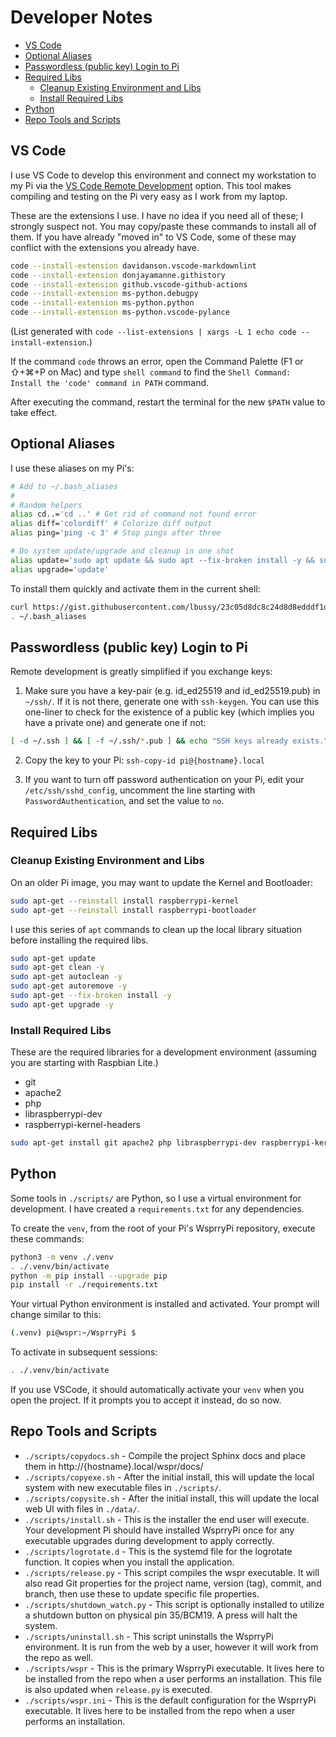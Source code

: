 <!-- omit in toc -->
# Developer Notes

- [VS Code](#vs-code)
- [Optional Aliases](#optional-aliases)
- [Passwordless (public key) Login to Pi](#passwordless-public-key-login-to-pi)
- [Required Libs](#required-libs)
  - [Cleanup Existing Environment and Libs](#cleanup-existing-environment-and-libs)
  - [Install Required Libs](#install-required-libs)
- [Python](#python)
- [Repo Tools and Scripts](#repo-tools-and-scripts)


## VS Code

I use VS Code to develop this environment and connect my workstation to my Pi via the [VS Code Remote Development](https://code.visualstudio.com/docs/remote/remote-overview) option.  This tool makes compiling and testing on the Pi very easy as I work from my laptop.

These are the extensions I use.  I have no idea if you need all of these; I strongly suspect not.  You may copy/paste these commands to install all of them.  If you have already "moved in" to VS Code, some of these may conflict with the extensions you already have.

``` bash
code --install-extension davidanson.vscode-markdownlint
code --install-extension donjayamanne.githistory
code --install-extension github.vscode-github-actions
code --install-extension ms-python.debugpy
code --install-extension ms-python.python
code --install-extension ms-python.vscode-pylance
```

(List generated with `code --list-extensions | xargs -L 1 echo code --install-extension`.)

If the command `code` throws an error, open the Command Palette (F1 or ⇧+⌘+P on Mac) and type `shell command` to find the `Shell Command: Install the 'code' command in PATH` command.

After executing the command, restart the terminal for the new `$PATH` value to take effect.

## Optional Aliases

I use these aliases on my Pi's:

``` bash
# Add to ~/.bash_aliases
#
# Random helpers
alias cd..='cd ..' # Get rid of command not found error
alias diff='colordiff' # Colorize diff output
alias ping='ping -c 3' # Stop pings after three

# Do system update/upgrade and cleanup in one shot
alias update='sudo apt update && sudo apt --fix-broken install -y && sudo apt autoremove --purge -y && sudo apt clean && sudo apt autoclean -y && sudo apt upgrade -y'
alias upgrade='update'
```

To install them quickly and activate them in the current shell:

``` bash
curl https://gist.githubusercontent.com/lbussy/23c05d8dc8c24d8d8edddf1d381f1c8b/raw/cee00ee532753d971d64a107b9ca5d58d39f81c6/.bash_aliases -o ~/.bash_aliases
. ~/.bash_aliases
```

## Passwordless (public key) Login to Pi

Remote development is greatly simplified if you exchange keys:

1. Make sure you have a key-pair (e.g. id_ed25519 and id_ed25519.pub) in `~/ssh/`.  If it is not there, generate one with `ssh-keygen`.  You can use this one-liner to check for the existence of a public key (which implies you have a private one) and generate one if not:

 ``` bash
 [ -d ~/.ssh ] && [ -f ~/.ssh/*.pub ] && echo "SSH keys already exists." || ssh-keygen
 ```

2.  Copy the key to your Pi: `ssh-copy-id pi@{hostname}.local`

3.  If you want to turn off password authentication on your Pi, edit your `/etc/ssh/sshd_config`, uncomment the line starting with `PasswordAuthentication`, and set the value to `no`.

## Required Libs

### Cleanup Existing Environment and Libs

On an older Pi image, you may want to update the Kernel and Bootloader:

``` bash
sudo apt-get --reinstall install raspberrypi-kernel
sudo apt-get --reinstall install raspberrypi-bootloader
```

I use this series of `apt` commands to clean up the local library situation before installing the required libs.

``` bash
sudo apt-get update
sudo apt-get clean -y
sudo apt-get autoclean -y
sudo apt-get autoremove -y
sudo apt-get --fix-broken install -y
sudo apt-get upgrade -y
```

### Install Required Libs

These are the required libraries for a development environment (assuming you are starting with Raspbian Lite.)

* git
* apache2
* php
* libraspberrypi-dev
* raspberrypi-kernel-headers

``` bash
sudo apt-get install git apache2 php libraspberrypi-dev raspberrypi-kernel-headers -y
```

## Python

Some tools in `./scripts/` are Python, so I use a virtual environment for development.  I have created a `requirements.txt` for any dependencies.

To create the `venv`, from the root of your Pi's WsprryPi repository, execute these commands:

``` bash
python3 -m venv ./.venv
. ./.venv/bin/activate
python -m pip install --upgrade pip
pip install -r ./requirements.txt
```
Your virtual Python environment is installed and activated.  Your prompt will change similar to this:

``` bash
(.venv) pi@wspr:~/WsprryPi $
```
To activate in subsequent sessions:
``` bash
. ./.venv/bin/activate
```

If you use VSCode, it should automatically activate your `venv` when you open the project.  If it prompts you to accept it instead, do so now.

## Repo Tools and Scripts

* `./scripts/copydocs.sh` - Compile the project Sphinx docs and place them in http://{hostname}.local/wspr/docs/
* `./scripts/copyexe.sh` - After the initial install, this will update the local system with new executable files in `./scripts/`.
* `./scripts/copysite.sh` - After the initial install, this will update the local web UI with files in `./data/`.
* `./scripts/install.sh` - This is the installer the end user will execute.  Your development Pi should have installed WsprryPi once for any executable upgrades during development to apply correctly.
* `./scripts/logrotate.d` - This is the systemd file for the logrotate function.  It copies when you install the application.
* `./scripts/release.py` - This script compiles the wspr executable.  It will also read Git properties for the project name, version (tag), commit, and branch, then use these to update specific file properties.
* `./scripts/shutdown_watch.py` - This script is optionally installed to utilize a shutdown button on physical pin 35/BCM19.  A press will halt the system.
* `./scripts/uninstall.sh` - This script uninstalls the WsprryPi environment.  It is run from the web by a user, however it will work from the repo as well.
* `./scripts/wspr` - This is the primary WsprryPi executable.  It lives here to be installed from the repo when a user performs an installation.  This file is also updated when `release.py` is executed.
* `./scripts/wspr.ini` - This is the default configuration for the WsprryPi executable.  It lives here to be installed from the repo when a user performs an installation.
